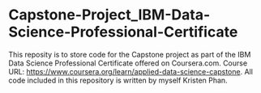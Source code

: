 # Capstone-Project_IBM-Data-Science-Professional-Certificate
This reposity is to store code for the Capstone project as part of the IBM Data Science Professional Certificate offered on Coursera.com. Course URL: https://www.coursera.org/learn/applied-data-science-capstone.
All code included in this repository is written by myself Kristen Phan.
